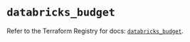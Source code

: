 # `databricks_budget`

Refer to the Terraform Registry for docs: [`databricks_budget`](https://registry.terraform.io/providers/databricks/databricks/1.56.0/docs/resources/budget).
